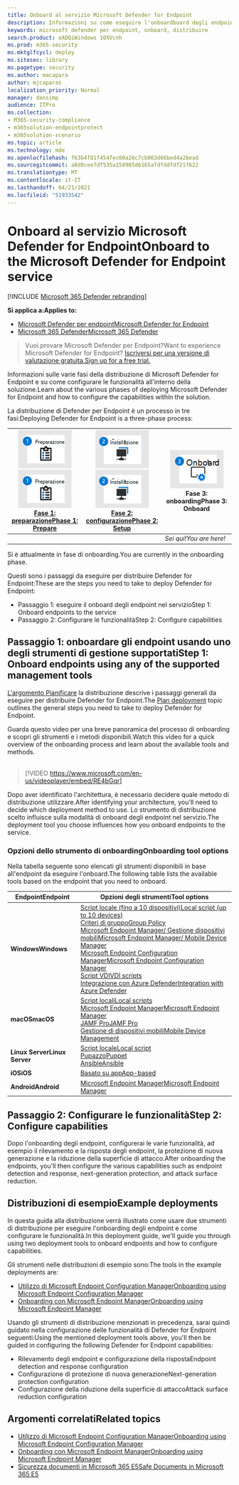 ```yaml
---
title: Onboard al servizio Microsoft Defender for Endpoint
description: Informazioni su come eseguire l'onboardboard degli endpoint a Microsoft Defender per il servizio endpoint
keywords: microsoft defender per endpoint, onboard, distribuire
search.product: eADQiWindows 10XVcnh
ms.prod: m365-security
ms.mktglfcycl: deploy
ms.sitesec: library
ms.pagetype: security
ms.author: macapara
author: mjcaparas
localization_priority: Normal
manager: dansimp
audience: ITPro
ms.collection:
- M365-security-compliance
- m365solution-endpointprotect
- m365solution-scenario
ms.topic: article
ms.technology: mde
ms.openlocfilehash: f63b4f81f454fec60a26c7cb063d66bed4a2bead
ms.sourcegitcommit: a8d8cee7df535a150985d6165afdfddfdf21f622
ms.translationtype: MT
ms.contentlocale: it-IT
ms.lasthandoff: 04/21/2021
ms.locfileid: "51933542"
---
```

# <a name="onboard-to-the-microsoft-defender-for-endpoint-service"></a><span data-ttu-id="dbfec-104">Onboard al servizio Microsoft Defender for Endpoint</span><span class="sxs-lookup"><span data-stu-id="dbfec-104">Onboard to the Microsoft Defender for Endpoint service</span></span>

[!INCLUDE [Microsoft 365 Defender rebranding](../../includes/microsoft-defender.md)]

<span data-ttu-id="dbfec-105">**Si applica a:**</span><span class="sxs-lookup"><span data-stu-id="dbfec-105">**Applies to:**</span></span>
- [<span data-ttu-id="dbfec-106">Microsoft Defender per endpoint</span><span class="sxs-lookup"><span data-stu-id="dbfec-106">Microsoft Defender for Endpoint</span></span>](https://go.microsoft.com/fwlink/p/?linkid=2154037)
- [<span data-ttu-id="dbfec-107">Microsoft 365 Defender</span><span class="sxs-lookup"><span data-stu-id="dbfec-107">Microsoft 365 Defender</span></span>](https://go.microsoft.com/fwlink/?linkid=2118804)


> <span data-ttu-id="dbfec-108">Vuoi provare Microsoft Defender per Endpoint?</span><span class="sxs-lookup"><span data-stu-id="dbfec-108">Want to experience Microsoft Defender for Endpoint?</span></span> [<span data-ttu-id="dbfec-109">Iscriversi per una versione di valutazione gratuita.</span><span class="sxs-lookup"><span data-stu-id="dbfec-109">Sign up for a free trial.</span></span>](https://www.microsoft.com/microsoft-365/windows/microsoft-defender-atp?ocid=docs-wdatp-exposedapis-abovefoldlink)

<span data-ttu-id="dbfec-110">Informazioni sulle varie fasi della distribuzione di Microsoft Defender for Endpoint e su come configurare le funzionalità all'interno della soluzione.</span><span class="sxs-lookup"><span data-stu-id="dbfec-110">Learn about the various phases of deploying Microsoft Defender for Endpoint and how to configure the capabilities within the solution.</span></span> 

<span data-ttu-id="dbfec-111">La distribuzione di Defender per Endpoint è un processo in tre fasi:</span><span class="sxs-lookup"><span data-stu-id="dbfec-111">Deploying Defender for Endpoint is a three-phase process:</span></span>

| <span data-ttu-id="dbfec-112">[![fase di distribuzione - preparazione](images/phase-diagrams/prepare.png)](prepare-deployment.md)</span><span class="sxs-lookup"><span data-stu-id="dbfec-112">[![deployment phase - prepare](images/phase-diagrams/prepare.png)](prepare-deployment.md)</span></span><br>[<span data-ttu-id="dbfec-113">Fase 1: preparazione</span><span class="sxs-lookup"><span data-stu-id="dbfec-113">Phase 1: Prepare</span></span>](prepare-deployment.md) | <span data-ttu-id="dbfec-114">[![fase di distribuzione - installazione](images/phase-diagrams/setup.png)](production-deployment.md)</span><span class="sxs-lookup"><span data-stu-id="dbfec-114">[![deployment phase - setup](images/phase-diagrams/setup.png)](production-deployment.md)</span></span><br>[<span data-ttu-id="dbfec-115">Fase 2: configurazione</span><span class="sxs-lookup"><span data-stu-id="dbfec-115">Phase 2: Setup</span></span>](production-deployment.md) | ![fase di distribuzione - onboard](images/phase-diagrams/onboard.png)<br><span data-ttu-id="dbfec-117">Fase 3: onboarding</span><span class="sxs-lookup"><span data-stu-id="dbfec-117">Phase 3: Onboard</span></span> |
| ----- | ----- | ----- |
| | |<span data-ttu-id="dbfec-118">*Sei qui!*</span><span class="sxs-lookup"><span data-stu-id="dbfec-118">*You are here!*</span></span>|

<span data-ttu-id="dbfec-119">Si è attualmente in fase di onboarding.</span><span class="sxs-lookup"><span data-stu-id="dbfec-119">You are currently in the onboarding phase.</span></span>

<span data-ttu-id="dbfec-120">Questi sono i passaggi da eseguire per distribuire Defender for Endpoint:</span><span class="sxs-lookup"><span data-stu-id="dbfec-120">These are the steps you need to take to deploy Defender for Endpoint:</span></span>

- <span data-ttu-id="dbfec-121">Passaggio 1: eseguire il onboard degli endpoint nel servizio</span><span class="sxs-lookup"><span data-stu-id="dbfec-121">Step 1: Onboard endpoints to the service</span></span> 
- <span data-ttu-id="dbfec-122">Passaggio 2: Configurare le funzionalità</span><span class="sxs-lookup"><span data-stu-id="dbfec-122">Step 2: Configure capabilities</span></span> 

## <a name="step-1-onboard-endpoints-using-any-of-the-supported-management-tools"></a><span data-ttu-id="dbfec-123">Passaggio 1: onboardare gli endpoint usando uno degli strumenti di gestione supportati</span><span class="sxs-lookup"><span data-stu-id="dbfec-123">Step 1: Onboard endpoints using any of the supported management tools</span></span>
<span data-ttu-id="dbfec-124">[L'argomento Pianificare](deployment-strategy.md) la distribuzione descrive i passaggi generali da eseguire per distribuire Defender for Endpoint.</span><span class="sxs-lookup"><span data-stu-id="dbfec-124">The [Plan deployment](deployment-strategy.md) topic outlines the general steps you need to take to deploy Defender for Endpoint.</span></span>  


<span data-ttu-id="dbfec-125">Guarda questo video per una breve panoramica del processo di onboarding e scopri gli strumenti e i metodi disponibili.</span><span class="sxs-lookup"><span data-stu-id="dbfec-125">Watch this video for a quick overview of the onboarding process and learn about the available tools and methods.</span></span>
<br />
<br />

> [!VIDEO https://www.microsoft.com/en-us/videoplayer/embed/RE4bGqr]



<span data-ttu-id="dbfec-126">Dopo aver identificato l'architettura, è necessario decidere quale metodo di distribuzione utilizzare.</span><span class="sxs-lookup"><span data-stu-id="dbfec-126">After identifying your architecture, you'll need to decide which deployment method to use.</span></span> <span data-ttu-id="dbfec-127">Lo strumento di distribuzione scelto influisce sulla modalità di onboard degli endpoint nel servizio.</span><span class="sxs-lookup"><span data-stu-id="dbfec-127">The deployment tool you choose influences how you onboard endpoints to the service.</span></span> 

### <a name="onboarding-tool-options"></a><span data-ttu-id="dbfec-128">Opzioni dello strumento di onboarding</span><span class="sxs-lookup"><span data-stu-id="dbfec-128">Onboarding tool options</span></span>

<span data-ttu-id="dbfec-129">Nella tabella seguente sono elencati gli strumenti disponibili in base all'endpoint da eseguire l'onboard.</span><span class="sxs-lookup"><span data-stu-id="dbfec-129">The following table lists the available tools based on the endpoint that you need to onboard.</span></span>

| <span data-ttu-id="dbfec-130">Endpoint</span><span class="sxs-lookup"><span data-stu-id="dbfec-130">Endpoint</span></span>     | <span data-ttu-id="dbfec-131">Opzioni degli strumenti</span><span class="sxs-lookup"><span data-stu-id="dbfec-131">Tool options</span></span>                       |
|--------------|------------------------------------------|
| <span data-ttu-id="dbfec-132">**Windows**</span><span class="sxs-lookup"><span data-stu-id="dbfec-132">**Windows**</span></span>  |  [<span data-ttu-id="dbfec-133">Script locale (fino a 10 dispositivi)</span><span class="sxs-lookup"><span data-stu-id="dbfec-133">Local script (up to 10 devices)</span></span>](configure-endpoints-script.md) <br>  [<span data-ttu-id="dbfec-134">Criteri di gruppo</span><span class="sxs-lookup"><span data-stu-id="dbfec-134">Group Policy</span></span>](configure-endpoints-gp.md) <br>  [<span data-ttu-id="dbfec-135">Microsoft Endpoint Manager/ Gestione dispositivi mobili</span><span class="sxs-lookup"><span data-stu-id="dbfec-135">Microsoft Endpoint Manager/ Mobile Device Manager</span></span>](configure-endpoints-mdm.md) <br> [<span data-ttu-id="dbfec-136">Microsoft Endpoint Configuration Manager</span><span class="sxs-lookup"><span data-stu-id="dbfec-136">Microsoft Endpoint Configuration Manager</span></span>](configure-endpoints-sccm.md) <br> [<span data-ttu-id="dbfec-137">Script VDI</span><span class="sxs-lookup"><span data-stu-id="dbfec-137">VDI scripts</span></span>](configure-endpoints-vdi.md) <br> [<span data-ttu-id="dbfec-138">Integrazione con Azure Defender</span><span class="sxs-lookup"><span data-stu-id="dbfec-138">Integration with Azure Defender</span></span>](configure-server-endpoints.md#integration-with-azure-defender) |
| <span data-ttu-id="dbfec-139">**macOS**</span><span class="sxs-lookup"><span data-stu-id="dbfec-139">**macOS**</span></span>    | [<span data-ttu-id="dbfec-140">Script locali</span><span class="sxs-lookup"><span data-stu-id="dbfec-140">Local scripts</span></span>](mac-install-manually.md) <br> [<span data-ttu-id="dbfec-141">Microsoft Endpoint Manager</span><span class="sxs-lookup"><span data-stu-id="dbfec-141">Microsoft Endpoint Manager</span></span>](mac-install-with-intune.md) <br> [<span data-ttu-id="dbfec-142">JAMF Pro</span><span class="sxs-lookup"><span data-stu-id="dbfec-142">JAMF Pro</span></span>](mac-install-with-jamf.md) <br> [<span data-ttu-id="dbfec-143">Gestione di dispositivi mobili</span><span class="sxs-lookup"><span data-stu-id="dbfec-143">Mobile Device Management</span></span>](mac-install-with-other-mdm.md) |
| <span data-ttu-id="dbfec-144">**Linux Server**</span><span class="sxs-lookup"><span data-stu-id="dbfec-144">**Linux Server**</span></span> | [<span data-ttu-id="dbfec-145">Script locale</span><span class="sxs-lookup"><span data-stu-id="dbfec-145">Local script</span></span>](linux-install-manually.md) <br> [<span data-ttu-id="dbfec-146">Pupazzo</span><span class="sxs-lookup"><span data-stu-id="dbfec-146">Puppet</span></span>](linux-install-with-puppet.md) <br> [<span data-ttu-id="dbfec-147">Ansible</span><span class="sxs-lookup"><span data-stu-id="dbfec-147">Ansible</span></span>](linux-install-with-ansible.md)|
| <span data-ttu-id="dbfec-148">**iOS**</span><span class="sxs-lookup"><span data-stu-id="dbfec-148">**iOS**</span></span>      | [<span data-ttu-id="dbfec-149">Basato su app</span><span class="sxs-lookup"><span data-stu-id="dbfec-149">App-based</span></span>](ios-install.md)                                |
| <span data-ttu-id="dbfec-150">**Android**</span><span class="sxs-lookup"><span data-stu-id="dbfec-150">**Android**</span></span>  | [<span data-ttu-id="dbfec-151">Microsoft Endpoint Manager</span><span class="sxs-lookup"><span data-stu-id="dbfec-151">Microsoft Endpoint Manager</span></span>](android-intune.md)               | 


## <a name="step-2-configure-capabilities"></a><span data-ttu-id="dbfec-152">Passaggio 2: Configurare le funzionalità</span><span class="sxs-lookup"><span data-stu-id="dbfec-152">Step 2: Configure capabilities</span></span>
<span data-ttu-id="dbfec-153">Dopo l'onboarding degli endpoint, configurerai le varie funzionalità, ad esempio il rilevamento e la risposta degli endpoint, la protezione di nuova generazione e la riduzione della superficie di attacco.</span><span class="sxs-lookup"><span data-stu-id="dbfec-153">After onboarding the endpoints, you'll then configure the various capabilities such as endpoint detection and response, next-generation protection, and attack surface reduction.</span></span> 


## <a name="example-deployments"></a><span data-ttu-id="dbfec-154">Distribuzioni di esempio</span><span class="sxs-lookup"><span data-stu-id="dbfec-154">Example deployments</span></span>
<span data-ttu-id="dbfec-155">In questa guida alla distribuzione verrà illustrato come usare due strumenti di distribuzione per eseguire l'onboarding degli endpoint e come configurare le funzionalità.</span><span class="sxs-lookup"><span data-stu-id="dbfec-155">In this deployment guide, we'll guide you through using two deployment tools to onboard endpoints and how to configure capabilities.</span></span>

<span data-ttu-id="dbfec-156">Gli strumenti nelle distribuzioni di esempio sono:</span><span class="sxs-lookup"><span data-stu-id="dbfec-156">The tools in the example deployments are:</span></span>
- [<span data-ttu-id="dbfec-157">Utilizzo di Microsoft Endpoint Configuration Manager</span><span class="sxs-lookup"><span data-stu-id="dbfec-157">Onboarding using Microsoft Endpoint Configuration Manager</span></span>](onboarding-endpoint-configuration-manager.md)
- [<span data-ttu-id="dbfec-158">Onboarding con Microsoft Endpoint Manager</span><span class="sxs-lookup"><span data-stu-id="dbfec-158">Onboarding using Microsoft Endpoint Manager</span></span>](onboarding-endpoint-manager.md)

<span data-ttu-id="dbfec-159">Usando gli strumenti di distribuzione menzionati in precedenza, sarai quindi guidato nella configurazione delle funzionalità di Defender for Endpoint seguenti:</span><span class="sxs-lookup"><span data-stu-id="dbfec-159">Using the mentioned deployment tools above, you'll then be guided in configuring the following Defender for Endpoint capabilities:</span></span>
- <span data-ttu-id="dbfec-160">Rilevamento degli endpoint e configurazione della risposta</span><span class="sxs-lookup"><span data-stu-id="dbfec-160">Endpoint detection and response configuration</span></span>
- <span data-ttu-id="dbfec-161">Configurazione di protezione di nuova generazione</span><span class="sxs-lookup"><span data-stu-id="dbfec-161">Next-generation protection configuration</span></span>
- <span data-ttu-id="dbfec-162">Configurazione della riduzione della superficie di attacco</span><span class="sxs-lookup"><span data-stu-id="dbfec-162">Attack surface reduction configuration</span></span>

## <a name="related-topics"></a><span data-ttu-id="dbfec-163">Argomenti correlati</span><span class="sxs-lookup"><span data-stu-id="dbfec-163">Related topics</span></span>
- [<span data-ttu-id="dbfec-164">Utilizzo di Microsoft Endpoint Configuration Manager</span><span class="sxs-lookup"><span data-stu-id="dbfec-164">Onboarding using Microsoft Endpoint Configuration Manager</span></span>](onboarding-endpoint-configuration-manager.md)
- [<span data-ttu-id="dbfec-165">Onboarding con Microsoft Endpoint Manager</span><span class="sxs-lookup"><span data-stu-id="dbfec-165">Onboarding using Microsoft Endpoint Manager</span></span>](onboarding-endpoint-manager.md)
- [<span data-ttu-id="dbfec-166">Sicurezza documenti in Microsoft 365 E5</span><span class="sxs-lookup"><span data-stu-id="dbfec-166">Safe Documents in Microsoft 365 E5</span></span>](../office-365-security/safe-docs.md)
